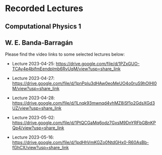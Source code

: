 # Recorded Lectures
## Computational Physics 1
## W. E. Banda-Barragán

Please find the video links to some selected lectures below:

- Lecture 2023-04-25: https://drive.google.com/file/d/1PZxGUO-TCAy4e4bjfmEendplmb6RvUqM/view?usp=share_link


- Lecture 2023-04-27: https://drive.google.com/file/d/1pnPplu3dHAw0eoMeUO4o0ruS9hOlHI0M/view?usp=share_link


- Lecture 2023-04-28: https://drive.google.com/file/d/1Lnqk93mwnqd4vhMZ8iSf1o2GdsXGd3UZ/view?usp=share_link


- Lecture 2023-05-02: https://drive.google.com/file/d/1PtQCGaMq6odz7GxsM9DnYRFbGBnKPQp4/view?usp=share_link


- Lecture 2023-05-16: https://drive.google.com/file/d/1pdHhVmKGZo0NtdGHx0-R60AsBb-fGhCX/view?usp=share_link



